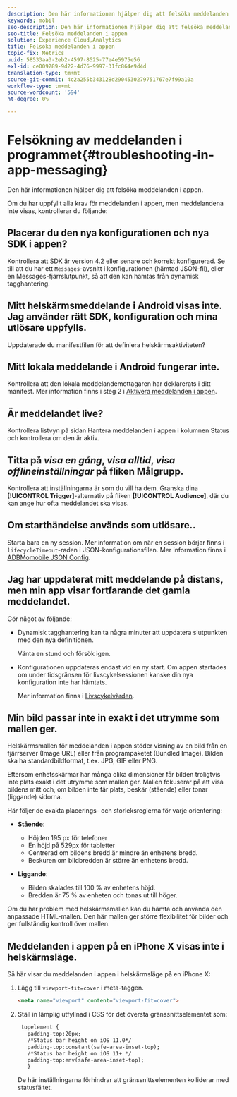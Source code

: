 ```yaml
---
description: Den här informationen hjälper dig att felsöka meddelanden i appen.
keywords: mobil
seo-description: Den här informationen hjälper dig att felsöka meddelanden i appen.
seo-title: Felsöka meddelanden i appen
solution: Experience Cloud,Analytics
title: Felsöka meddelanden i appen
topic-fix: Metrics
uuid: 58533aa3-2eb2-4597-8525-77e4e5975e56
exl-id: ce009289-9d22-4d76-9997-31fc864e9d4d
translation-type: tm+mt
source-git-commit: 4c2a255b343128d2904530279751767e7f99a10a
workflow-type: tm+mt
source-wordcount: '594'
ht-degree: 0%

---
```


# Felsökning av meddelanden i programmet{#troubleshooting-in-app-messaging}

Den här informationen hjälper dig att felsöka meddelanden i appen.

Om du har uppfyllt alla krav för meddelanden i appen, men meddelandena inte visas, kontrollerar du följande:

## Placerar du den nya konfigurationen och nya SDK i appen?

Kontrollera att SDK är version 4.2 eller senare och korrekt konfigurerad. Se till att du har ett `Messages`-avsnitt i konfigurationen (hämtad JSON-fil), eller en Messages-fjärrslutpunkt, så att den kan hämtas från dynamisk tagghantering.

## Mitt helskärmsmeddelande i Android visas inte. Jag använder rätt SDK, konfiguration och mina utlösare uppfylls.

Uppdaterade du manifestfilen för att definiera helskärmsaktiviteten?

## Mitt lokala meddelande i Android fungerar inte.

Kontrollera att den lokala meddelandemottagaren har deklarerats i ditt manifest. Mer information finns i steg 2 i [Aktivera meddelanden i appen](/help/android/messaging-main/messaging/messaging.md).

## Är meddelandet live?

Kontrollera listvyn på sidan Hantera meddelanden i appen i kolumnen Status och kontrollera om den är aktiv.

## Titta på *visa en gång*, *visa alltid*, *visa offlineinställningar* på fliken Målgrupp.

Kontrollera att inställningarna är som du vill ha dem. Granska dina **[!UICONTROL Trigger]**-alternativ på fliken **[!UICONTROL Audience]**, där du kan ange hur ofta meddelandet ska visas.

## Om starthändelse används som utlösare..

Starta bara en ny session. Mer information om när en session börjar finns i `lifecycleTimeout`-raden i JSON-konfigurationsfilen. Mer information finns i [ADBMomobile JSON Config](/help/ios/configuration/json-config/json-config.md).

## Jag har uppdaterat mitt meddelande på distans, men min app visar fortfarande det gamla meddelandet.

Gör något av följande:

* Dynamisk tagghantering kan ta några minuter att uppdatera slutpunkten med den nya definitionen.

   Vänta en stund och försök igen.

* Konfigurationen uppdateras endast vid en ny start.
Om appen startades om under tidsgränsen för livscykelsessionen kanske din nya konfiguration inte har hämtats.

   Mer information finns i [Livscykelvärden](/help/ios/metrics.md).

## Min bild passar inte in exakt i det utrymme som mallen ger.

Helskärmsmallen för meddelanden i appen stöder visning av en bild från en fjärrserver (Image URL) eller från programpaketet (Bundled Image). Bilden ska ha standardbildformat, t.ex. JPG, GIF eller PNG.

Eftersom enhetsskärmar har många olika dimensioner får bilden troligtvis inte plats exakt i det utrymme som mallen ger. Mallen fokuserar på att visa bildens mitt och, om bilden inte får plats, beskär (stående) eller tonar (liggande) sidorna.

Här följer de exakta placerings- och storleksreglerna för varje orientering:

* **Stående**:
   * Höjden 195 px för telefoner
   * En höjd på 529px för tabletter
   * Centrerad om bildens bredd är mindre än enhetens bredd.
   * Beskuren om bildbredden är större än enhetens bredd.

* **Liggande**:
   * Bilden skalades till 100 % av enhetens höjd.
   * Bredden är 75 % av enheten och tonas ut till höger.

Om du har problem med helskärmsmallen kan du hämta och använda den anpassade HTML-mallen. Den här mallen ger större flexibilitet för bilder och ger fullständig kontroll över mallen.

## Meddelanden i appen på en iPhone X visas inte i helskärmsläge.

Så här visar du meddelanden i appen i helskärmsläge på en iPhone X:

1. Lägg till `viewport-fit=cover` i meta-taggen.

   ```html
   <meta name="viewport" content="viewport-fit=cover">
   ```

1. Ställ in lämplig utfyllnad i CSS för det översta gränssnittselementet som:

   ```html
    topelement {
      padding-top:20px;
      /*Status bar height on iOS 11.0*/
      padding-top:constant(safe-area-inset-top);
      /*Status bar height on iOS 11+ */
      padding-top:env(safe-area-inset-top);
      } 
   ```

   De här inställningarna förhindrar att gränssnittselementen kolliderar med statusfältet.
